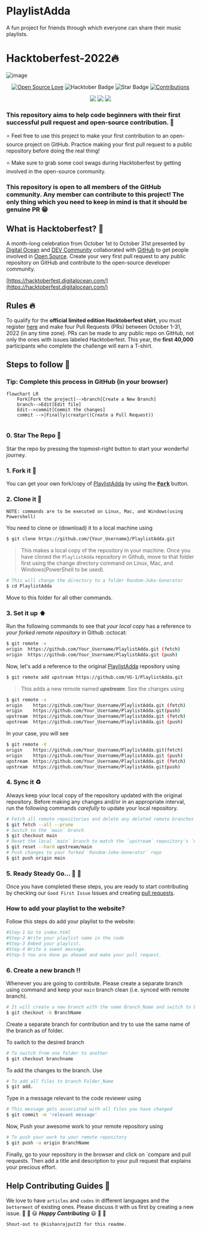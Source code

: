# PlaylistAdda
A fun project for friends through which everyone can share their music playlists.
#  Hacktoberfest-2022🔥
![image](https://user-images.githubusercontent.com/70385488/192114009-0830321a-d227-4a4d-8411-6c03b54d7ce6.png)

<div align="center">

[![Open Source Love](https://firstcontributions.github.io/open-source-badges/badges/open-source-v1/open-source.svg)](https://github.com/VG-1/PlaylistAdda)
<img src="https://img.shields.io/badge/HacktoberFest-2022-blueviolet" alt="Hacktober Badge"/>
<img src="https://img.shields.io/static/v1?label=%E2%AD%90&message=If%20Useful&style=style=flat&color=BC4E99" alt="Star Badge"/>
<a href="https://github.com/VG-1" ><img src="https://img.shields.io/badge/Contributions-welcome-green.svg?style=flat&logo=github" alt="Contributions" /></a>

</div>
<div align="center">
    <p>
	    <a name="stars"><img src="https://img.shields.io/github/stars/VG-1/PlayListAdda?style=for-the-badge"></a>
	    <a name="forks"><img src="https://img.shields.io/github/forks/VG-1/PlayListAdda?logoColor=green&style=for-the-badge"></a>
	    <a name="contributions"><img src="https://img.shields.io/github/contributors/VG-1/PlayListAdda?logoColor=green&style=for-the-badge"></a>
    </p>
</div>


### This repository aims to help code beginners with their first successful pull request and open-source contribution. :partying_face:

:star: Feel free to use this project to make your first contribution to an open-source project on GitHub. Practice making your first pull request to a public repository before doing the real thing!

:star: Make sure to grab some cool swags during Hacktoberfest by getting involved in the open-source community.

### This repository is open to all members of the GitHub community. Any member can contribute to this project! The only thing which you need to keep in mind is that it should be genuine PR :grin:

## What is Hacktoberfest? :thinking:
A month-long celebration from October 1st to October 31st presented by [Digital Ocean](https://hacktoberfest.digitalocean.com/) and [DEV Community](https://dev.to/) collaborated with [GitHub](https://github.com/blog/2433-celebrate-open-source-this-october-with-hacktoberfest) to get people involved in [Open Source](https://github.com/open-source). Create your very first pull request to any public repository on GitHub and contribute to the open-source developer community.

[https://hacktoberfest.digitalocean.com/](https://hacktoberfest.digitalocean.com/)

## Rules :fire:
To qualify for the __official limited edition Hacktoberfest shirt__, you must register [here](https://hacktoberfest.digitalocean.com/) and make four Pull Requests (PRs) between October 1-31, 2022 (in any time zone). PRs can be made to any public repo on GitHub, not only the ones with issues labeled Hacktoberfest. This year, the __first 40,000__ participants who complete the challenge will earn a T-shirt.

## Steps to follow :scroll:

### Tip: Complete this process in GitHub (in your browser)

```mermaid
flowchart LR
    Fork[Fork the project]-->branch[Create a New Branch]
    branch-->Edit[Edit file]
    Edit-->commit[Commit the changes]
    commit -->|Finally|creatpr((Create a Pull Request))
    
 ```

### 0. Star The Repo :star2:

Star the repo by pressing the topmost-right button to start your wonderful journey.

### 1. Fork it :fork_and_knife:

You can get your own fork/copy of [PlaylistAdda](https://github.com/VG-1/PlaylistAdda) by using the <a href="https://github.com/VG-1/PlaylistAdda"><kbd><b>Fork</b></kbd></a> button.


### 2. Clone it :busts_in_silhouette:

`NOTE: commands are to be executed on Linux, Mac, and Windows(using Powershell)`

You need to clone or (download) it to a local machine using

```sh
$ git clone https://github.com/{Your_Username}/PlaylistAdda.git
```

> This makes a local copy of the repository in your machine.
Once you have cloned the `PlaylistAdda` repository in Github, move to that folder first using the change directory command on Linux, Mac, and Windows(PowerShell to be used).

```sh
# This will change the directory to a folder Random-Joke-Generator
$ cd PlaylistAdda
```

Move to this folder for all other commands.

### 3. Set it up :arrow_up:

Run the following commands to see that *your local copy* has a reference to *your forked remote repository* in Github :octocat:

```sh
$ git remote -v
origin  https://github.com/Your_Username/PlaylistAdda.git (fetch)
origin  https://github.com/Your_Username/PlaylistAdda.git (push)
```

Now, let's add a reference to the original [PlaylistAdda](https://github.com/VG-1/PlaylistAdda) repository using

```sh
$ git remote add upstream https://github.com/VG-1/PlaylistAdda.git
```

> This adds a new remote named ***upstream***.
See the changes using

```sh
$ git remote -v
origin    https://github.com/Your_Username/PlaylistAdda.git (fetch)
origin    https://github.com/Your_Username/PlaylistAdda.git(push)
upstream  https://github.com/Your_Username/PlaylistAdda.git (fetch)
upstream  https://github.com/Your_Username/PlaylistAdda.git (push)
```
In your case, you will see
```sh
$ git remote -V
origin    https://github.com/Your_Username/PlaylistAdda.git(fetch)
origin    https://github.com/Your_Username/PlaylistAdda.git (push)
upstream  https://github.com/Your_Username/PlaylistAdda.git (fetch)
upstream  https://github.com/Your_Username/PlaylistAdda.git(push)
```

### 4. Sync it :recycle:

Always keep your local copy of the repository updated with the original repository.
Before making any changes and/or in an appropriate interval, run the following commands *carefully* to update your local repository.

```sh
# Fetch all remote repositories and delete any deleted remote branches
$ git fetch --all --prune
# Switch to the `main` branch
$ git checkout main
# Reset the local `main` branch to match the `upstream` repository's `main` branch
$ git reset --hard upstream/main
# Push changes to your forked `Random-Joke-Generator` repo
$ git push origin main
```

### 5. Ready Steady Go... :turtle: :rabbit2:

Once you have completed these steps, you are ready to start contributing by checking our `Good First Issue` Issues and creating [pull requests](https://github.com/VG-1/PlaylistAdda/pulls).

### How to add your playlist to the website?
Follow this steps do add your playlist to the website:
```sh
#Step-1 Go to index.html
#Step-2 Write your playlist name in the code
#Step-3 Embed your playlist.
#Step-4 Write a sweet message.
#Step-5 You are done go aheaed and make your pull request.
```

### 6. Create a new branch :bangbang:

Whenever you are going to contribute. Please create a separate branch using command and keep your `main` branch clean (i.e. synced with remote branch).

```sh
# It will create a new branch with the name Branch_Name and switch to branch Folder_Name
$ git checkout -b BranchName
```

Create a separate branch for contribution and try to use the same name of the branch as of folder.

To switch to the desired branch

```sh
# To switch from one folder to another
$ git checkout branchname
```

To add the changes to the branch. Use

```sh
# To add all files to branch Folder_Name
$ git add.
```

Type in a message relevant to the code reviewer using

```sh
# This message gets associated with all files you have changed
$ git commit -m 'relevant message'
```

Now, Push your awesome work to your remote repository using

```sh
# To push your work to your remote repository
$ git push -u origin BranchName
```

Finally, go to your repository in the browser and click on `compare and pull requests.
Then add a title and description to your pull request that explains your precious effort.
## Help Contributing Guides :crown:
We love to have `articles` and `codes` in different languages and the `betterment` of existing ones.
Please discuss it with us first by creating a new issue.
:tada: :confetti_ball: :smiley: _**Happy Contributing**_ :smiley: :confetti_ball: :tada:

`Shout-out to @kishanrajput23 for this readme.`

